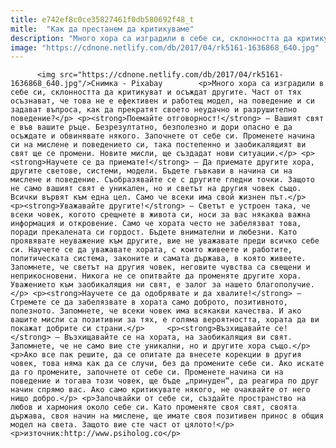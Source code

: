 ```yaml
---
title: e742ef8c0ce35827461f0db580692f48_t
mitle:  "Как да престанем да критикуваме"
description: "Много хора са изградили в себе си, склонността да критикуват и осъждат другите. Част от тях осъзнават, че това не е ефективен и работещ модел, на поведение и си задават въпроса, как да прекратят своето неудачно и разрушително поведение? Поемайте отговорност! – Вашият свят е във вашите ръце. Безрезултатно, безполезно и дори опасно е да …"
image: "https://cdnone.netlify.com/db/2017/04/rk5161-1636868_640.jpg"
---
```


          <img src="https://cdnone.netlify.com/db/2017/04/rk5161-1636868_640.jpg"/>Снимка - Pixabay        <p>Много хора са изградили в себе си, склонността да критикуват и осъждат другите. Част от тях осъзнават, че това не е ефективен и работещ модел, на поведение и си задават въпроса, как да прекратят своето неудачно и разрушително поведение?</p> <p><strong>Поемайте отговорност!</strong> – Вашият свят е във вашите ръце. Безрезултатно, безполезно и дори опасно е да осъждате и обвинявате някого. Започнете от себе си. Променете начина си на мислене и поведението си, така постепенно и заобикалящият ви свят ще се промени. Новите мисли, ще създадат нови ситуации.</p> <p><strong>Научете се да приемате!</strong> – Да приемате другите хора, другите светове, системи, модели. Бъдете гъвкави в начина си на мислене и поведение. Съобразявайте се с другите гледни точки. Защото не само вашият свят е уникален, но и светът на другия човек също. Всички вървят към една цел. Само че всеки има свой жизнен път.</p>     <p><strong>Уважавайте другите!</strong> – Светът е устроен така, че всеки човек, когото срещнете в живота си, носи за вас някаква важна информация и откровение. Само че хората често не забелязват това, поради прекалената си гордост. Бъдете внимателни и любезни. Като проявявате неуважение към другите, вие не уважавате преди всичко себе си. Научете се да уважавате хората, с които живеете и работите, политическата система, законите и самата държава, в която живеете. Запомнете, че светът на другия човек, неговите чувства са свещени и неприкосновени. Никога не се опитвайте да променяте другите хора. Уважението към заобикалящия ни свят, е залог за нашето благополучие.</p> <p><strong>Научете се да одобрявате и да хвалите!</strong> – Стремете се да забелязвате в хората само доброто, позитивното, полезното. Запомнете, че всеки човек има всякакви качества. И ако вашите мисли са позитивни за тях, е голяма вероятността, хората да ви покажат добрите си страни.</p>     <p><strong>Възхищавайте се!</strong> – Възхищавайте се на хората, на заобикалящия ви свят. Запомнете, че не само вие сте уникални, но и другите хора също.</p> <p>Ако все пак решите, да се опитате да внесете корекции в другия човек, това няма как да се случи, без да промените себе си. Ако искате да го промените, започнете от себе си. Променете начина си на поведение и тогава този човек, ще бъде „принуден“, да реагира по друг начин спрямо вас. Ако само критикувате някого, не очаквайте от него нищо добро.</p> <p>Започвайки от себе си, създайте пространство на любов и хармония около себе си. Като променяте своя свят, своята държава, своя начин на мислене, ще имате своя позитивен принос в общия модел на света. Защото вие сте част от цялото!</p> <p>източник:http://www.psiholog.co</p>        